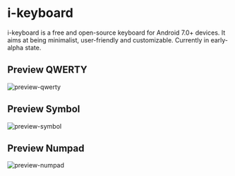 # i-keyboard

i-keyboard is a free and open-source keyboard for Android 7.0+ devices. It aims at being minimalist, user-friendly and customizable. Currently in early-alpha state.

## Preview QWERTY

![preview-qwerty](https://user-images.githubusercontent.com/49280352/131220506-969bb055-fdf8-44e3-a951-b44346068036.gif)

## Preview Symbol

![preview-symbol](https://user-images.githubusercontent.com/49280352/131220508-e7b01b5c-d290-42df-b899-e14171632e15.gif)

## Preview Numpad

![preview-numpad](https://user-images.githubusercontent.com/49280352/131220510-516e0d94-ad3d-40f1-abef-36626959a2a6.gif)
